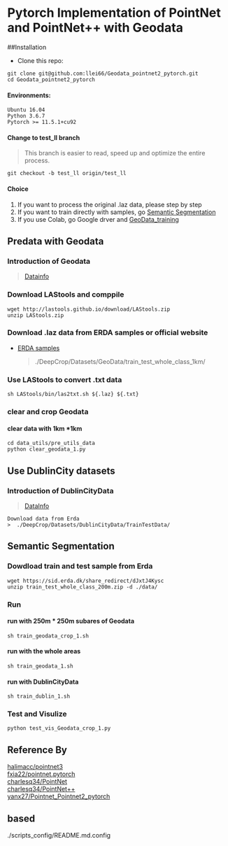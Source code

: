 # Pytorch Implementation of PointNet and PointNet++ with Geodata


##Installation
- Clone this repo:
```buildoutcfg
git clone git@github.com:llei66/Geodata_pointnet2_pytorch.git
cd Geodata_pointnet2_pytorch
```
#### Environments:
```
Ubuntu 16.04 
Python 3.6.7 
Pytorch >= 11.5.1+cu92
```

#### Change to test_ll branch 
> This branch is easier to read, speed up and optimize the entire process.
```buildoutcfg
git checkout -b test_ll origin/test_ll
```
#### Choice
1. If you want to process the original .laz data, please step by step
2. If you want to train directly with samples, go [Semantic Segmentation](#jump)
3. If you use Colab, go Google drver and [GeoData_training](https://colab.research.google.com/drive/1cpAzWEQn3T408g6yM97IEwiQx8mLQoP8?authuser=1#scrollTo=ruN3V-x_r-SV)



## Predata with Geodata
### Introduction of Geodata
> [Datainfo](https://download.kortforsyningen.dk/content/dhmpunktsky)

### Download LAStools and comppile
```buildoutcfg
wget http://lastools.github.io/download/LAStools.zip
unzip LAStools.zip
```

### Download .laz data from ERDA samples or official website
- [ERDA samples](https://erda.dk/wsgi-bin/fileman.py?path=DeepCrop/)
  > ./DeepCrop/Datasets/GeoData/train_test_whole_class_1km/
### Use LAStools to convert .txt data
```buildoutcfg
sh LAStools/bin/las2txt.sh ${.laz} ${.txt}
```
### clear and crop Geodata

#### clear data with 1km *1km
```buildoutcfg
cd data_utils/pre_utils_data
python clear_geodata_1.py
```
## Use DublinCity datasets

### Introduction of DublinCityData

> [DataInfo](https://v-sense.scss.tcd.ie/dublincity/)

```
Download data from Erda
>  ./DeepCrop/Datasets/DublinCityData/TrainTestData/
```
## <a name='jump'> Semantic Segmentation </a>

### Dowdload train and test sample from Erda
```
wget https://sid.erda.dk/share_redirect/dJxtJ4Kysc
unzip train_test_whole_class_200m.zip -d ./data/
```
### Run

#### run with 250m * 250m subares of Geodata
```
sh train_geodata_crop_1.sh
```

#### run with the whole areas
```buildoutcfg
sh train_geodata_1.sh
```
#### run with DublinCityData
```buildoutcfg
sh train_dublin_1.sh
```
### Test and Visulize
```buildoutcfg
python test_vis_Geodata_crop_1.py
```

## Reference By
[halimacc/pointnet3](https://github.com/halimacc/pointnet3)<br>
[fxia22/pointnet.pytorch](https://github.com/fxia22/pointnet.pytorch)<br>
[charlesq34/PointNet](https://github.com/charlesq34/pointnet) <br>
[charlesq34/PointNet++](https://github.com/charlesq34/pointnet2) <br>
[yanx27/Pointnet_Pointnet2_pytorch](https://github.com/yanx27/Pointnet_Pointnet2_pytorch)



## based 
./scripts_config/README.md.config
